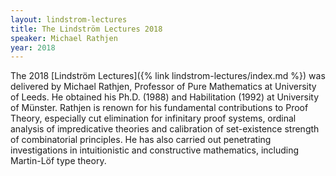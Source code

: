 ```yaml
---
layout: lindstrom-lectures
title: The Lindström Lectures 2018
speaker: Michael Rathjen
year: 2018
---
```

The 2018 [Lindström Lectures]({% link lindstrom-lectures/index.md %}) was delivered by Michael Rathjen, Professor of Pure Mathematics at University of Leeds. He obtained his Ph.D. (1988) and Habilitation (1992) at University of Münster. Rathjen is renown for his fundamental contributions to Proof Theory, especially cut elimination for infinitary proof systems, ordinal analysis of impredicative theories and calibration of set-existence strength of combinatorial principles. He has also carried out penetrating investigations in intuitionistic and constructive mathematics, including Martin-Löf type theory.
